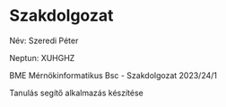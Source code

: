 # Szakdolgozat

Név: Szeredi Péter

Neptun: XUHGHZ

BME Mérnökinformatikus Bsc - Szakdolgozat 2023/24/1

Tanulás segítő alkalmazás készítése
